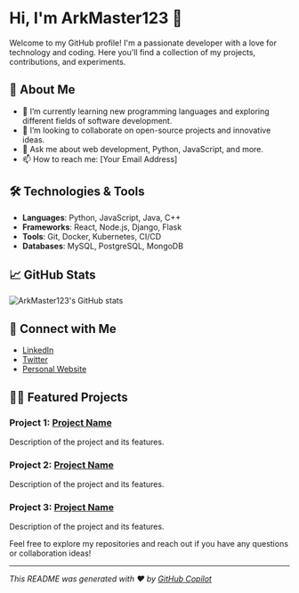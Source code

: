 # Hi, I'm ArkMaster123 👋

Welcome to my GitHub profile! I'm a passionate developer with a love for technology and coding. Here you'll find a collection of my projects, contributions, and experiments.

## 🚀 About Me

- 🌱 I’m currently learning new programming languages and exploring different fields of software development.
- 👯 I’m looking to collaborate on open-source projects and innovative ideas.
- 💬 Ask me about web development, Python, JavaScript, and more.
- 📫 How to reach me: [Your Email Address]

## 🛠️ Technologies & Tools

- **Languages**: Python, JavaScript, Java, C++
- **Frameworks**: React, Node.js, Django, Flask
- **Tools**: Git, Docker, Kubernetes, CI/CD
- **Databases**: MySQL, PostgreSQL, MongoDB

## 📈 GitHub Stats

![ArkMaster123's GitHub stats](https://github-readme-stats.vercel.app/api?username=ArkMaster123&show_icons=true&theme=radical)

## 🔗 Connect with Me

- [LinkedIn](https://www.linkedin.com/in/your-linkedin-profile)
- [Twitter](https://twitter.com/your-twitter-handle)
- [Personal Website](https://www.your-website.com)

## 🧑‍💻 Featured Projects

### Project 1: [Project Name](https://github.com/ArkMaster123/project-name)
Description of the project and its features.

### Project 2: [Project Name](https://github.com/ArkMaster123/project-name)
Description of the project and its features.

### Project 3: [Project Name](https://github.com/ArkMaster123/project-name)
Description of the project and its features.

Feel free to explore my repositories and reach out if you have any questions or collaboration ideas!

---

*This README was generated with ❤️ by [GitHub Copilot](https://github.com/features/copilot)*
